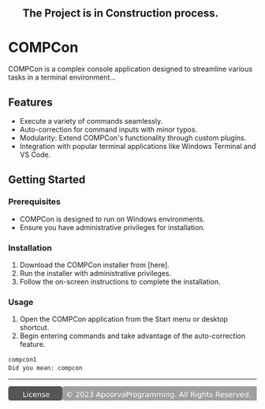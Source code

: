 <link rel="stylesheet" href="https://fonts.googleapis.com/css2?family=Material+Symbols+Outlined:opsz,wght,FILL,GRAD@24,400,1,0" />
<link rel="stylesheet" href="https://fonts.googleapis.com/css2?family=Material+Symbols+Outlined:opsz,wght,FILL,GRAD@24,400,1,0" />

<h2>
<svg xmlns="http://www.w3.org/2000/svg" height="24" viewBox="0 -960 960 960" width="24">
    <path d="M756-120 537-339l84-84 219 219-84 84Zm-552 0-84-84 276-276-68-68-28 28-51-51v82l-28 28-121-121 28-28h82l-50-50 142-142q20-20 43-29t47-9q24 0 47 9t43 29l-92 92 50 50-28 28 68 68 90-90q-4-11-6.5-23t-2.5-24q0-59 40.5-99.5T701-841q15 0 28.5 3t27.5 9l-99 99 72 72 99-99q7 14 9.5 27.5T841-701q0 59-40.5 99.5T701-561q-12 0-24-2t-23-7L204-120Z" fill="#fff"/>
</svg>
The Project is in Construction process.<svg xmlns="http://www.w3.org/2000/svg" height="24" viewBox="0 -960 960 960" width="24">
    <path d="M686-132 444-376q-20 8-40.5 12t-43.5 4q-100 0-170-70t-70-170q0-36 10-68.5t28-61.5l146 146 72-72-146-146q29-18 61.5-28t68.5-10q100 0 170 70t70 170q0 23-4 43.5T584-516l244 242q12 12 12 29t-12 29l-84 84q-12 12-29 12t-29-12Z" fill="#fff"/>
</svg>
</h2>

# COMPCon 
 
COMPCon is a complex console application designed to streamline various tasks in a terminal environment... 
 
## Features 
- Execute a variety of commands seamlessly. 
- Auto-correction for command inputs with minor typos. 
- Modularity: Extend COMPCon's functionality through custom plugins. 
- Integration with popular terminal applications like Windows Terminal and VS Code. 
 
## Getting Started 
### Prerequisites 
- COMPCon is designed to run on Windows environments. 
- Ensure you have administrative privileges for installation. 
 
### Installation 
1. Download the COMPCon installer from [here]. 
2. Run the installer with administrative privileges. 
3. Follow the on-screen instructions to complete the installation. 
 
### Usage 
1. Open the COMPCon application from the Start menu or desktop shortcut. 
2. Begin entering commands and take advantage of the auto-correction feature. 
 
```bash 
compcon1
Did you mean: compcon 
``` 
 
--- 
 
[![License: © 2023 ApoorvaProgramming. All Rights Reserved.](./img/copyright.svg)](https://github.com/ApoorvaProgramming/COMPCon/blob/main/LICENSE)
